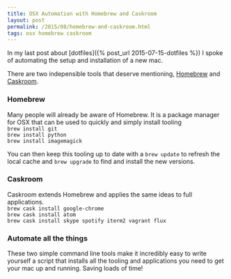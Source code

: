 ```yaml
---
title: OSX Automation with Homebrew and Caskroom
layout: post
permalink: /2015/08/homebrew-and-caskroom.html
tags: osx homebrew caskroom
---
```


In my last post about [dotfiles]({% post_url 2015-07-15-dotfiles %}) I spoke of automating the setup and installation of a new mac.

There are two indepensible tools that deserve mentioning, [Homebrew](http://brew.sh) and [Caskroom](http://caskroom.io).

<!-- more -->

### Homebrew

Many people will already be aware of Homebrew. It is a package manager for OSX that can be used to quickly and simply install tooling  
`brew install git`  
`brew install python`  
`brew install imagemagick`

You can then keep this tooling up to date with a `brew update` to refresh the local cache and `brew upgrade` to find and install the new versions.

### Caskroom

Caskroom extends Homebrew and applies the same ideas to full applications.  
`brew cask install google-chrome`  
`brew cask install atom`  
`brew cask install skype spotify iterm2 vagrant flux`

### Automate all the things

These two simple command line tools make it incredibly easy to write yourself a script that installs all the tooling and applications you need to get your mac up and running. Saving loads of time!
